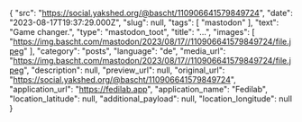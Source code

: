 {
  "src": "https://social.yakshed.org/@bascht/110906641579849724",
  "date": "2023-08-17T19:37:29.000Z",
  "slug": null,
  "tags": [
    "mastodon"
  ],
  "text": "Game changer.",
  "type": "mastodon_toot",
  "title": "…",
  "images": [
    "https://img.bascht.com/mastodon/2023/08/17//110906641579849724/file.jpeg"
  ],
  "category": "posts",
  "language": "de",
  "media_url": "https://img.bascht.com/mastodon/2023/08/17//110906641579849724/file.jpeg",
  "description": null,
  "preview_url": null,
  "original_url": "https://social.yakshed.org/@bascht/110906641579849724",
  "application_url": "https://fedilab.app",
  "application_name": "Fedilab",
  "location_latitude": null,
  "additional_payload": null,
  "location_longitude": null
}
